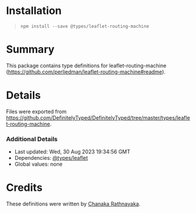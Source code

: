 # Installation
> `npm install --save @types/leaflet-routing-machine`

# Summary
This package contains type definitions for leaflet-routing-machine (https://github.com/perliedman/leaflet-routing-machine#readme).

# Details
Files were exported from https://github.com/DefinitelyTyped/DefinitelyTyped/tree/master/types/leaflet-routing-machine.

### Additional Details
 * Last updated: Wed, 30 Aug 2023 19:34:56 GMT
 * Dependencies: [@types/leaflet](https://npmjs.com/package/@types/leaflet)
 * Global values: none

# Credits
These definitions were written by [Chanaka Rathnayaka](https://github.com/chanakadrathnayaka).
